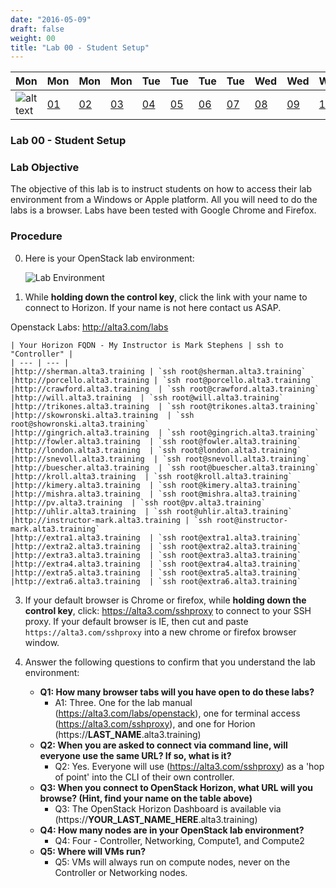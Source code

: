 ```yaml
---
date: "2016-05-09"
draft: false
weight: 00
title: "Lab 00 - Student Setup"
---
```


|Mon|Mon|Mon|Mon|Tue|Tue|Tue|Tue|Wed|Wed|Wed|Thur|Thur|Thur|Thur|
|---|---|---|---|---|---|---|---|---|---|---|---|---|---|---|
|![alt text](https://i.imgur.com/nPM3gyv.png "You are here")|[01](/labs/openstack/01/)|[02](/labs/openstack/02/)|[03](/labs/openstack/03/)|[04](/labs/openstack/04/)|[05](/labs/openstack/05/)|[06](/labs/openstack/06/)|[07](/labs/openstack/07/)|[08](/labs/openstack/08/)|[09](/labs/openstack/09/)|[10](/labs/openstack/10/)|[11](/labs/openstack/11/)|[12](/labs/openstack/12/)|[13](/labs/openstack/13/)|[14](/labs/openstack/14/)|

### Lab 00 - Student Setup

### Lab Objective


The objective of this lab is to instruct students on how to access their lab environment from a Windows or Apple platform. All you will need to do the labs is a browser. Labs have been tested with Google Chrome and Firefox. 

### Procedure

0. Here is your OpenStack lab environment: 

	![Lab Environment](https://alta3.com/labs/images/beachhead2ravello.png)

0. While **holding down the control key**, click the link with your name to connect to Horizon. If your name is not here contact us ASAP. 

Openstack Labs: http://alta3.com/labs

    | Your Horizon FQDN - My Instructor is Mark Stephens | ssh to "Controller" |
    | --- | --- |
    |http://sherman.alta3.training | `ssh root@sherman.alta3.training`
    |http://porcello.alta3.training | `ssh root@porcello.alta3.training` 
    |http://crawford.alta3.training  | `ssh root@crawford.alta3.training`
    |http://will.alta3.training  | `ssh root@will.alta3.training`
    |http://trikones.alta3.training  | `ssh root@trikones.alta3.training`
    |http://skowronski.alta3.training  | `ssh root@showronski.alta3.training`
    |http://gingrich.alta3.training  | `ssh root@gingrich.alta3.training`
    |http://fowler.alta3.training  | `ssh root@fowler.alta3.training`
    |http://london.alta3.training  | `ssh root@london.alta3.training`
    |http://snevoll.alta3.training  | `ssh root@snevoll.alta3.training`
    |http://buescher.alta3.training  | `ssh root@buescher.alta3.training`
    |http://kroll.alta3.training  | `ssh root@kroll.alta3.training`
    |http://kimery.alta3.training  | `ssh root@kimery.alta3.training`
    |http://mishra.alta3.training  | `ssh root@mishra.alta3.training`
    |http://pv.alta3.training  | `ssh root@pv.alta3.training`
    |http://uhlir.alta3.training  | `ssh root@uhlir.alta3.training`
    |http://instructor-mark.alta3.training | `ssh root@instructor-mark.alta3.training`
    |http://extra1.alta3.training  | `ssh root@extra1.alta3.training`
    |http://extra2.alta3.training  | `ssh root@extra2.alta3.training`
    |http://extra3.alta3.training  | `ssh root@extra3.alta3.training`
    |http://extra4.alta3.training  | `ssh root@extra4.alta3.training`
    |http://extra5.alta3.training  | `ssh root@extra5.alta3.training`
    |http://extra6.alta3.training  | `ssh root@extra6.alta3.training`
    
3. If your default browser is Chrome or firefox, while **holding down the control key**, click: https://alta3.com/sshproxy to connect to your SSH proxy. If your default browser is IE, then cut and paste `https://alta3.com/sshproxy` into a new chrome or firefox browser window.
 
4. Answer the following questions to confirm that you understand the lab environment:
    - **Q1: How many browser tabs will you have open to do these labs?**
      - A1: Three. One for the lab manual (https://alta3.com/labs/openstack), one for terminal access (https://alta3.com/sshproxy), and one for Horion (https://**LAST_NAME**.alta3.training)
    - **Q2: When you are asked to connect via command line, will everyone use the same URL?  If so, what is it?**
      - Q2: Yes. Everyone will use (https://alta3.com/sshproxy) as a 'hop of point' into the CLI of their own controller.
    - **Q3: When you connect to OpenStack Horizon, what URL will you browse? (Hint, find your name on the table above)**
      - Q3: The OpenStack Horizon Dashboard is available via (https://**YOUR_LAST_NAME_HERE**.alta3.training)
    - **Q4: How many nodes are in your OpenStack lab environment?**
      - Q4: Four - Controller, Networking, Compute1, and Compute2
    - **Q5: Where will VMs run?**
      - Q5: VMs will always run on compute nodes, never on the Controller or Networking nodes.
	
